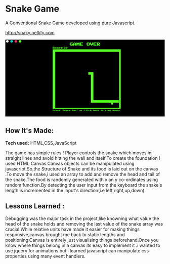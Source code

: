 # Snake Game
A Conventional Snake Game developed using pure Javascript.

http://snaky.netlify.com

![alt tag](https://github.com/mohdsauood/Snake-Game/blob/master/design.PNG)

## How It's Made:

**Tech used:** HTML,CSS,JavaScript

The game has simple rules ! Player controls the snake which moves in straight lines and avoid hitting the wall and itself.To create the foundation i used HTML Canvas.Canvas objects can be manipulated using javascript.So,the Structure of Snake and its food is laid out on the canvas .To move the snake,i used an array to add and remove the head and tail of the snake.The food is randomly generated with x an y co-ordinates using random function.By detecting the user input from the keyboard the snake's length is incremented in the input's direction(i.e left,right,up,down).

## Lessons Learned :

Debugging was the major task in the project,like knowning what value the head of the snake holds and removing the last value of the snake array was crucial.While relative units have made it easier for making things responsive,canvas brought me back to static lengths and positioning.Canvas is entirely just visualising things beforehand.Once you know where things belong in a canvas its easy to implement it .i wanted to use jquery for animations but i learned javascript can manipulate css properties using many event handlers.
